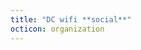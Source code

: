 ```yaml
---
title: "DC wifi **social**"
octicon: organization
---
```


<script src="https://embed.github.com/view/geojson/benbalter/dc-wifi-social/master/bars.geojson"></script>
